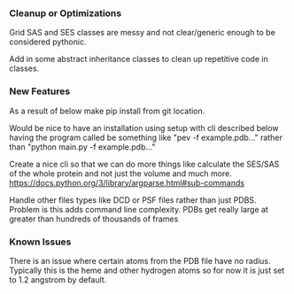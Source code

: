 ### Cleanup or Optimizations

Grid SAS and SES classes are messy and not clear/generic enough to be
considered pythonic.

Add in some abstract inheritance classes to clean up repetitive code in classes.

### New Features

As a result of below make pip install from git location.

Would be nice to have an installation using setup with cli described below having
the program called be something like "pev -f example.pdb..." rather than "python main.py -f example.pdb..."

Create a nice cli so that we can do more things like calculate the SES/SAS of
the whole protein and not just the volume and much more. https://docs.python.org/3/library/argparse.html#sub-commands

Handle other files types like DCD or PSF files rather than just PDBS. Problem is this adds command line complexity.
PDBs get really large at greater than hundreds of thousands of frames

### Known Issues

There is an issue where certain atoms from the PDB file have no radius.
Typically this is the heme and other hydrogen atoms
so for now it is just set to 1.2 angstrom by default.
